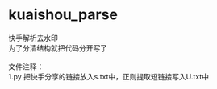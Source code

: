 # kuaishou_parse
快手解析去水印</br>
为了分清结构就把代码分开写了</br></br>
文件注释：</br>
1.py 把快手分享的链接放入s.txt中，正则提取短链接写入U.txt中
